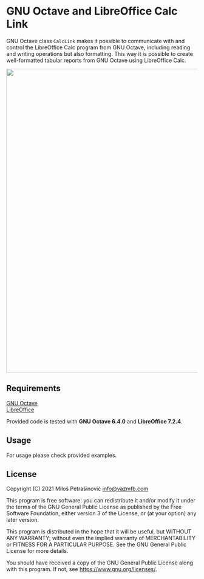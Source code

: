 # GNU Octave and LibreOffice Calc Link

GNU Octave class `CalcLink` makes it possible to communicate with and control the LibreOffice Calc program from GNU Octave, including reading and writing operations but also formatting. This way it is possible to create well-formatted tabular reports from GNU Octave using LibreOffice Calc.

<p align="center">
  <img src="https://vazmfb.com/web/img/github/CalcLink.png" width="800">
</p>

## Requirements
[GNU Octave](https://www.gnu.org/software/octave/)<br>
[LibreOffice](https://www.libreoffice.org/)<br>

Provided code is tested with **GNU Octave 6.4.0** and **LibreOffice 7.2.4**.

## Usage

For usage please check provided examples. 

## License
Copyright (C) 2021 Miloš Petrašinović <info@vazmfb.com>
 
This program is free software: you can redistribute it and/or modify
it under the terms of the GNU General Public License as 
published by the Free Software Foundation, either version 3 of the 
License, or (at your option) any later version.
  
This program is distributed in the hope that it will be useful,
but WITHOUT ANY WARRANTY; without even the implied warranty of
MERCHANTABILITY or FITNESS FOR A PARTICULAR PURPOSE.  See the
GNU General Public License for more details.
  
You should have received a copy of the GNU General Public License
along with this program.  If not, see <https://www.gnu.org/licenses/>.
